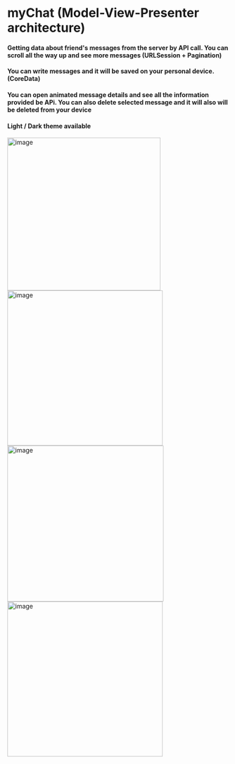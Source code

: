 # myChat (Model-View-Presenter architecture)
#### Getting data about friend's messages from the server by API call. You can scroll all the way up and see more messages (URLSession + Pagination)
#### You can write messages and it will be saved on your personal device. (CoreData)
#### You can open animated message details and see all the information provided be APi. You can also delete selected message and it will also will be deleted from your device
#### Light / Dark theme available

<img width="348" alt="image" src="https://user-images.githubusercontent.com/51836476/191347818-be81afb9-1f12-480b-8f86-2bdb64bbcda4.png">
<img width="353" alt="image" src="https://user-images.githubusercontent.com/51836476/191348014-cee5bdca-20b3-4586-98e5-9789beedb9cf.png">

<img width="355" alt="image" src="https://user-images.githubusercontent.com/51836476/191347924-13fef682-3914-4fd4-a2dc-7217c77a46eb.png">
<img width="353" alt="image" src="https://user-images.githubusercontent.com/51836476/191348407-d63179a1-f1f7-4062-aa0a-d9162878a323.png">

